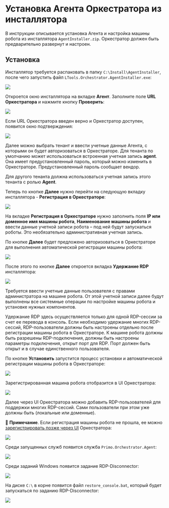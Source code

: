 # Установка Агента Оркестратора из инсталлятора
В инструкции описывается установка Агента и настройка машины робота из инсталлятора `AgentInstaller.zip`. Оркестратор должен быть предварительно развернут и настроен.

## Установка

Инсталлятор требуется распаковать в папку `C:\Install\AgentInstaller`, после чего запустить файл `LTools.Orchestrator.AgentInstaller.exe`:

![](<../../../../.gitbook/assets/Windows. Машина Робота. Распаковка инсталлятора.png>)

Откроется окно инсталлятора на вкладке **Агент**. Заполните поле **URL Оркестратора** и нажмите кнопку **Проверить**:

![](<../../../../.gitbook/assets/Windows. Машина Робота. Окно инсталлятора.png>)

Если URL Оркестратора введен верно и Оркестратор доступен, появится окно подтверждения: 

![](<../../../../.gitbook/assets/Windows. Машина Робота. Окно инсталлятора-2.png>)

Далее можно выбрать тенант и ввести учетные данные Агента, с которыми он будет авторизоваться в Оркестраторе. Для тенанта по умолчанию может использоваться встроенная учетная запись **agent**. Она имеет предустановленный пароль, который можно изменить в Оркестраторе. Предустановленный пароль сообщает вендор. 

Для другого тенанта должна использоваться учетная запись этого тенанта с ролью **Agent**. 

Теперь по кнопке **Далее** нужно перейти на следующую вкладку инсталлятора - **Регистрация в Оркестраторе**:

![](<../../../../.gitbook/assets/Windows. Машина Робота. Окно инсталлятора-3.png>)

На вкладке **Регистрация в Оркестраторе** нужно заполнить поля **IP или доменное имя машины робота**, **Наименование машины робота** и ввести данные учетной записи робота – под ней будут запускаться роботы. Это необязательно административная учетная запись. 

По кнопке **Далее** будет предложено авторизоваться в Оркестраторе для выполнения автоматической регистрации машины робота:

![](<../../../../.gitbook/assets/Windows. Машина Робота. Окно инсталлятора-4.png>)

После этого по кнопке **Далее** откроется вкладка **Удержание RDP** инсталлятора:

![](<../../../../.gitbook/assets/Windows. Машина Робота. Окно инсталлятора-5.png>)

Требуется ввести учетные данные пользователя с правами администратора на машине робота. От этой учетной записи далее будут выполнены все системные операции по настройке машины робота и установке нужных компонентов.

Удержание RDP здесь осуществляется только для одной RDP-сессии за счет ее перевода в консоль. Если необходимо удержание многих RDP-сессий, RDP-пользователи должны быть настроены отдельно после регистрации машины робота в Оркестраторе. К машине робота должны быть разрешены RDP-подключения, должны быть настроены параметры подключения, открыт порт для RDP. Порт должен быть открыт и в случае единственного пользователя.

По кнопке **Установить** запустится процесс установки и автоматической регистрации машины робота в Оркестраторе:

![](<../../../../.gitbook/assets/Windows. Машина Робота. Регистрация.png>)

Зарегистрированная машина робота отобразится в UI Оркестратора:

![](<../../../../.gitbook/assets/Windows. Машина Робота. Список машин.png>)

Далее через UI Оркестратора можно добавить RDP-пользователей для поддержки многих RDP-сессий. Сами пользователи при этом уже должны быть (локальные или доменные).

:small_blue_diamond: **Примечание**. Если регистрация машины робота не прошла, ее можно [зарегистрировать позже через UI](https://docs.primo-rpa.ru/primo-rpa/orchestrator/settings/register-robot) Оркестратора:

![](<../../../../.gitbook/assets/Windows. Машина Робота. Регистрация Ошибка.png>)

Среди запущенных служб появится служба `Primo.Orchestrator.Agent`:

![](<../../../../.gitbook/assets/Windows. Машина Робота. Primo Agent.png>)

Среди заданий Windows появится задание RDP-Disconnector:

![](<../../../../.gitbook/assets/Windows. Машина Робота. Задание Disconnector.png>)

На диске `C:\` в корне появится файл `restore_console.bat`, который будет запускаться по заданию RDP-Disconnector:

![](<../../../../.gitbook/assets/Windows. Машина Робота. Файл console.bat.png>)
